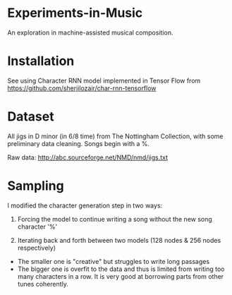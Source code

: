 # Experiments-in-Music
An exploration in machine-assisted musical composition.

# Installation
See using Character RNN model implemented in Tensor Flow from https://github.com/sherjilozair/char-rnn-tensorflow


# Dataset
All jigs in D minor (in 6/8 time) from The Nottingham Collection, with some preliminary data cleaning. Songs begin with a %.

Raw data: http://abc.sourceforge.net/NMD/nmd/jigs.txt


# Sampling
I modified the character generation step in two ways:

1. Forcing the model to continue writing a song without the new song character '%'

2. Iterating back and forth between two models (128 nodes & 256 nodes respectively)
- The smaller one is "creative" but struggles to write long passages
- The bigger one is overfit to the data and thus is limited from writing too many characters in a row. It is very good at borrowing parts from other tunes coherently.
